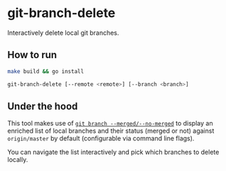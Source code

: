 # git-branch-delete

Interactively delete local git branches.
## How to run

```bash
make build && go install

git-branch-delete [--remote <remote>] [--branch <branch>]
```

## Under the hood

This tool makes use of [`git branch --merged/--no-merged`](https://git-scm.com/docs/git-branch)
to display an enriched list of local branches and their status (merged or not) against `origin/master` by default (configurable via command line flags).

You can navigate the list interactively and pick which branches to delete locally.

